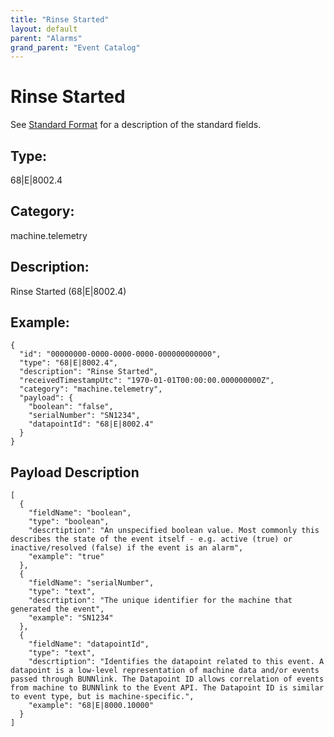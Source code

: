 ```yaml
---
title: "Rinse Started"
layout: default
parent: "Alarms"
grand_parent: "Event Catalog"
---
```


# Rinse Started

See [Standard Format](/event-subscriptions/event-format) for a description of the standard fields.

## Type:

68\|E\|8002.4

## Category:

machine.telemetry

## Description: 

Rinse Started (68\|E\|8002.4)

## Example:

```
{
  "id": "00000000-0000-0000-0000-000000000000",
  "type": "68|E|8002.4",
  "description": "Rinse Started",
  "receivedTimestampUtc": "1970-01-01T00:00:00.000000000Z",
  "category": "machine.telemetry",
  "payload": {
    "boolean": "false",
    "serialNumber": "SN1234",
    "datapointId": "68|E|8002.4"
  }
}
```

## Payload Description

```
[
  {
    "fieldName": "boolean",
    "type": "boolean",
    "descrtiption": "An unspecified boolean value. Most commonly this describes the state of the event itself - e.g. active (true) or inactive/resolved (false) if the event is an alarm",
    "example": "true"
  },
  {
    "fieldName": "serialNumber",
    "type": "text",
    "descrtiption": "The unique identifier for the machine that generated the event",
    "example": "SN1234"
  },
  {
    "fieldName": "datapointId",
    "type": "text",
    "descrtiption": "Identifies the datapoint related to this event. A datapoint is a low-level representation of machine data and/or events passed through BUNNlink. The Datapoint ID allows correlation of events from machine to BUNNlink to the Event API. The Datapoint ID is similar to event type, but is machine-specific.",
    "example": "68|E|8000.10000"
  }
]
```

